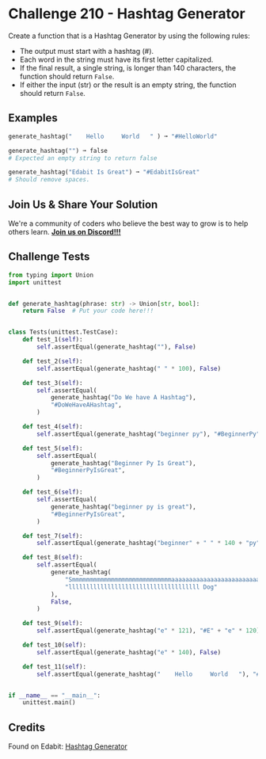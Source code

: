 # Challenge 210 - Hashtag Generator

Create a function that is a Hashtag Generator by using the following rules:

- The output must start with a hashtag (#).
- Each word in the string must have its first letter capitalized.
- If the final result, a single string, is longer than 140 characters, the function should return `False`.
- If either the input (str) or the result is an empty string, the function should return `False`.

## Examples
```python
generate_hashtag("    Hello     World   " ) ➞ "#HelloWorld"

generate_hashtag("") ➞ false
# Expected an empty string to return false

generate_hashtag("Edabit Is Great") ➞ "#EdabitIsGreat"
# Should remove spaces.
```
## Join Us & Share Your Solution

We're a community of coders who believe the best way to grow is to help others learn. **[Join us on Discord!!!](https://discord.gg/sfHykntuGy)**

## Challenge Tests
```python
from typing import Union
import unittest


def generate_hashtag(phrase: str) -> Union[str, bool]:
    return False  # Put your code here!!!


class Tests(unittest.TestCase):
    def test_1(self):
        self.assertEqual(generate_hashtag(""), False)

    def test_2(self):
        self.assertEqual(generate_hashtag(" " * 100), False)

    def test_3(self):
        self.assertEqual(
            generate_hashtag("Do We have A Hashtag"),
            "#DoWeHaveAHashtag",
        )

    def test_4(self):
        self.assertEqual(generate_hashtag("beginner py"), "#BeginnerPy")

    def test_5(self):
        self.assertEqual(
            generate_hashtag("Beginner Py Is Great"),
            "#BeginnerPyIsGreat",
        )

    def test_6(self):
        self.assertEqual(
            generate_hashtag("beginner py is great"),
            "#BeginnerPyIsGreat",
        )

    def test_7(self):
        self.assertEqual(generate_hashtag("beginner" + " " * 140 + "py"), "#BeginnerPy")

    def test_8(self):
        self.assertEqual(
            generate_hashtag(
                "Smmmmmmmmmmmmmmmmmmmmmmmmmmmmaaaaaaaaaaaaaaaaaaaaaaaaaaaaallllllllllllllllllllllllllllllllllllllllllll"
                "lllllllllllllllllllllllllllllllllllll Dog"
            ),
            False,
        )

    def test_9(self):
        self.assertEqual(generate_hashtag("e" * 121), "#E" + "e" * 120)

    def test_10(self):
        self.assertEqual(generate_hashtag("e" * 140), False)

    def test_11(self):
        self.assertEqual(generate_hashtag("    Hello     World   "), "#HelloWorld")


if __name__ == "__main__":
    unittest.main()
```
## Credits

Found on Edabit: [Hashtag Generator](https://edabit.com/challenge/RvCEzuqacuBA94ZfP)
